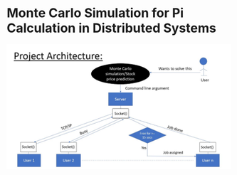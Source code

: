 # Monte Carlo Simulation for Pi Calculation in Distributed Systems

![Project Architecture](https://github.com/sumedh11n/Monte-Carlo-Simulation-/blob/master/Architecture.JPG)
